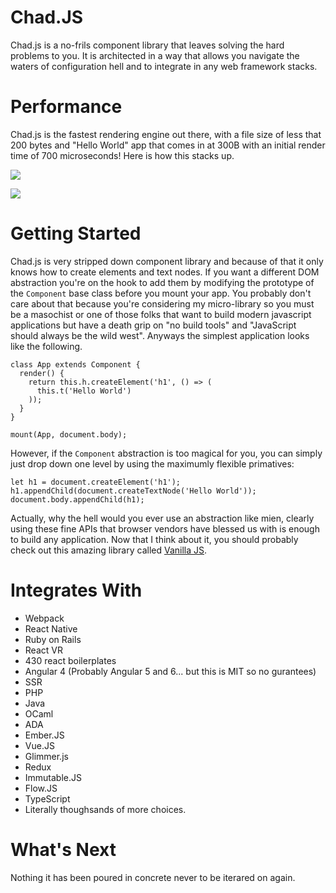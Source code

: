 # Chad.JS

Chad.js is a no-frils component library that leaves solving the hard problems to you. It is architected in a way that allows you navigate the waters of configuration hell and to integrate in any web framework stacks.

# Performance

Chad.js is the fastest rendering engine out there, with a file size of less that 200 bytes and "Hello World" app that comes in at 300B with an initial render time of 700 microseconds! Here is how this stacks up.

![](http://i.imgur.com/pbzJyXG.png)

![](http://i.imgur.com/HaKEl0p.png)

# Getting Started

Chad.js is very stripped down component library and because of that it only knows how to create elements and text nodes. If you want a different DOM abstraction you're on the hook to add them by modifying the prototype of the `Component` base class before you mount your app. You probably don't care about that because you're considering my micro-library so you must be a masochist or one of those folks that want to build modern javascript applications but have a death grip on "no build tools" and "JavaScript should always be the wild west". Anyways the simplest application looks like the following.

```
class App extends Component {
  render() {
    return this.h.createElement('h1', () => (
      this.t('Hello World')
    ));
  }
}

mount(App, document.body);
```

However, if the `Component` abstraction is too magical for you, you can simply just drop down one level by using the maximumly flexible primatives:

```
let h1 = document.createElement('h1');
h1.appendChild(document.createTextNode('Hello World'));
document.body.appendChild(h1);
```

Actually, why the hell would you ever use an abstraction like mien, clearly using these fine APIs that browser vendors have blessed us with is enough to build any application. Now that I think about it, you should probably check out this amazing library called [Vanilla JS](http://vanilla-js.com/).

# Integrates With

- Webpack
- React Native
- Ruby on Rails
- React VR
- 430 react boilerplates
- Angular 4 (Probably Angular 5 and 6... but this is MIT so no gurantees)
- SSR
- PHP
- Java
- OCaml
- ADA
- Ember.JS
- Vue.JS
- Glimmer.js
- Redux
- Immutable.JS
- Flow.JS
- TypeScript
- Literally thoughsands of more choices.


# What's Next

Nothing it has been poured in concrete never to be iterared on again.